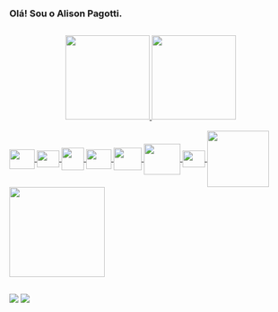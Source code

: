 ### Olá! Sou o Alison Pagotti.

##

<div align="center">
  <a href="https://github.com/alisonpagotti">
  <img height="150em" src="https://github-readme-stats.vercel.app/api?username=alisonpagotti&show_icons=true&theme=dark&include_all_commits=true&count_private=true"/>
  <img height="150em" src="https://github-readme-stats.vercel.app/api/top-langs/?username=alisonpagotti&layout=compact&langs_count=7&theme=dark"/>
</div>

<div style="display: inline_block"><br>
  <img align="center" height="35" width="45" src="https://cdn.jsdelivr.net/gh/devicons/devicon@latest/icons/java/java-original.svg">
  <img align="center" height="30" width="40" src="https://cdn.jsdelivr.net/gh/devicons/devicon/icons/spring/spring-original.svg">
  <img align="center" height="40" width="40" src="https://cdn.jsdelivr.net/gh/devicons/devicon@latest/icons/intellij/intellij-original.svg">
  <img align="center" height="35" width="45" src="https://cdn.jsdelivr.net/gh/devicons/devicon@latest/icons/git/git-original.svg">
  <img align="center" height="40" width="50" src="https://cdn.jsdelivr.net/gh/devicons/devicon@latest/icons/jenkins/jenkins-original.svg">
  <img align="center" height="55" width="65" src="https://cdn.jsdelivr.net/gh/devicons/devicon@latest/icons/docker/docker-original.svg">
  <img align="center" height="30" width="40" src="https://cdn.jsdelivr.net/gh/devicons/devicon@latest/icons/rabbitmq/rabbitmq-original.svg">
  <img align="center" height="100" width="110" src="https://cdn.jsdelivr.net/gh/devicons/devicon@latest/icons/oracle/oracle-original.svg">
  <img align="center" height="160" width="170" src="https://cdn.jsdelivr.net/gh/devicons/devicon@latest/icons/elasticsearch/elasticsearch-original-wordmark.svg">
</div>
  
  ##
  
<div> 
  <a href = "mailto:alisonpagotti@gmail.com"><img src="https://img.shields.io/badge/Gmail-D14836?style=for-the-badge&logo=gmail&logoColor=white" target="_blank"></a>
  <a href = "https://www.linkedin.com/in/alisonpagotti/"><img src="https://img.shields.io/badge/LinkedIn-0077B5?style=for-the-badge&logo=linkedin&logoColor=white" target="_blank"></a> 
</div>
